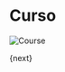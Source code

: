 # Curso

<img class="screenshot" alt="Course" src="{{docs_base_url}}/assets/img/education/setup/course.png">

{next}
